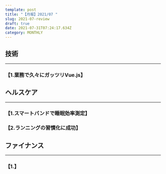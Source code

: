 ```yaml
---
template: post
title: "【月報】2021/07 "
slug: 2021-07-review
draft: true
date: 2021-07-31T07:24:17.634Z
category: MONTHLY
---
```

## 技術

- - -

### 【1.業務で久々にガッツリVue.js】  


## ヘルスケア

- - -

### 【1.スマートバンドで睡眠効率測定】



### 【2.ランニングの習慣化に成功】



## ファイナンス

- - -

### 【1.】
